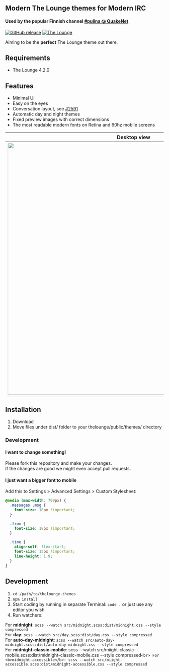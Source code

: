 ## Modern The Lounge themes for Modern IRC

#### Used by the popular Finnish channel [#pulina @ QuakeNet](https://www.pulina.fi)

[![GitHub release](https://img.shields.io/github/tag/pulinairc/thelounge-themes.svg?style=flat-square)](https://github.com/pulinairc/thelounge-themes/releases) [![The Lounge](https://img.shields.io/badge/tested%20with%20thelounge-4.2.0-ff9e18.svg?style=flat-square)](https://github.com/thelounge/thelounge)

Aiming to be the **perfect** The Lounge theme out there.

## Requirements

- The Lounge 4.2.0

## Features

- Minimal UI
- Easy on the eyes
- Conversation layout, see [#2591](https://github.com/thelounge/thelounge/pull/2591#issuecomment-785429158)
- Automatic day and night themes
- Fixed preview images with correct dimensions
- The most readable modern fonts on Retina and 60hz mobile screens

| Desktop view  | Mobile conversation layout |
| ------------- | ------------- |
| <img src="https://i.imgur.com/fOVc5Gt.png" width="800px" height="auto"> | <img src="https://i.imgur.com/MjMWZkz.png" width="390px" height="auto"> |

## Installation

1. Download
2. Move files under dist/ folder to your thelounge/public/themes/ directory

### Development

#### I want to change something!

Please fork this repository and make your changes.<br>
If the changes are good we might even accept pull requests.

#### I just want a bigger font to mobile

Add this to Settings > Advanced Settings > Custom Stylesheet:

``` css
@media (max-width: 700px) {
  .messages .msg {
    font-size: 18px !important;
  }

  .from {
    font-size: 18px !important;
  }

  .time {
    align-self: flex-start;
    font-size: 15px !important;
    line-height: 1.9;
  }
}
```

## Development

1. `cd /path/to/thelounge-themes`
2. `npm install`
3. Start coding by running in separate Terminal: `code .` or just use any editor you wish
4. Run watchers:

For <b>midnight</b>: `scss --watch src/midnight.scss:dist/midnight.css --style compressed`<br>
For <b>day</b>: `scss --watch src/day.scss:dist/day.css --style compressed`<br>
For <b>auto-day-midnight</b>: `scss --watch src/auto-day-midnight.scss:dist/auto-day-midnight.css --style compressed`<br>
For <b>midnight-classic-mobile</b>: scss --watch src/miight-classic-mobile.scss:dist/midnight-classic-mobile.css --style compressed`<br>
For <b>midnight-accessible</b>: scss --watch src/miight-accessible.scss:dist/midnight-accessible.css --style compressed`